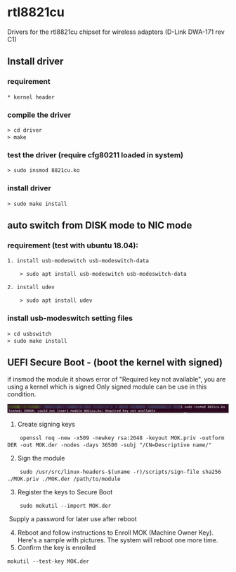 # rtl8821cu

Drivers for the rtl8821cu chipset for wireless adapters (D-Link DWA-171 rev C1)

## Install driver
### requirement
    * kernel header

### compile the driver
```
> cd driver
> make
```
### test the driver (require cfg80211 loaded in system)
```
> sudo insmod 8821cu.ko
```
### install driver
```
> sudo make install
```
## auto switch from DISK mode to NIC mode
### requirement (test with ubuntu 18.04):
    1. install usb-modeswitch usb-modeswitch-data
```
    > sudo apt install usb-modeswitch usb-modeswitch-data
```
    2. install udev
```
    > sudo apt install udev
```

### install usb-modeswitch setting files
```
> cd usbswitch
> sudo make install
```
## UEFI Secure Boot - (boot the kernel with signed)
 if insmod the module it shows error of "Required key not available", you are using a kernel which is signed
 Only signed module can be use in this condition.

 ![sign needed error](pics/need-sign.png)

1. Create signing keys

```
    openssl req -new -x509 -newkey rsa:2048 -keyout MOK.priv -outform DER -out MOK.der -nodes -days 36500 -subj "/CN=Descriptive name/"
```
2. Sign the module

```
    sudo /usr/src/linux-headers-$(uname -r)/scripts/sign-file sha256 ./MOK.priv ./MOK.der /path/to/module
```
3. Register the keys to Secure Boot

```
    sudo mokutil --import MOK.der
```
​		Supply a password for later use after reboot

4. Reboot and follow instructions to Enroll MOK (Machine Owner Key).
   Here's a sample with pictures. The system will reboot one more time.
5. Confirm the key is enrolled

```
mokutil --test-key MOK.der
```

